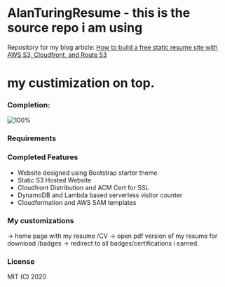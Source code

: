 # AlanTuringResume - this is the source repo i am using

Repository for my blog article: [How to build a free static resume site with AWS S3, Cloudfront, and Route 53](https://seanjziegler.com/how-to-build-a-free-static-resume-site-with-aws-s3-cloudfront-and-route-53/)

# my custimization  on top.


### Completion:

![100%](https://progress-bar.dev/100)

### Requirements

### Completed Features

* Website designed using Bootstrap starter theme
* Static S3 Hosted Website
* Cloudfront Distribution and ACM Cert for SSL
* DynamoDB and Lambda based serverless visitor counter
* Cloudformation and AWS SAM templates  

### My customizations

<s3staticwebsite> ->          home page with my resume
<s3staticwebsite>/CV ->       open pdf version of my resume for download
<s3staticwebsite>/badges ->   redirect to all badges/certifications i earned.	

### License

MIT (C) 2020



